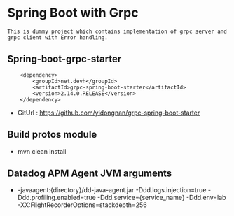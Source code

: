 # Spring Boot with Grpc
    This is dummy project which contains implementation of grpc server and grpc client with Error handling.

## Spring-boot-grpc-starter
        <dependency>
            <groupId>net.devh</groupId>
            <artifactId>grpc-spring-boot-starter</artifactId>
            <version>2.14.0.RELEASE</version>
        </dependency>
 - GitUrl : https://github.com/yidongnan/grpc-spring-boot-starter

## Build protos module
- mvn clean install

## Datadog APM Agent JVM arguments 
- -javaagent:{directory}/dd-java-agent.jar -Ddd.logs.injection=true -Ddd.profiling.enabled=true -Ddd.service={service_name} -Ddd.env=lab -XX:FlightRecorderOptions=stackdepth=256